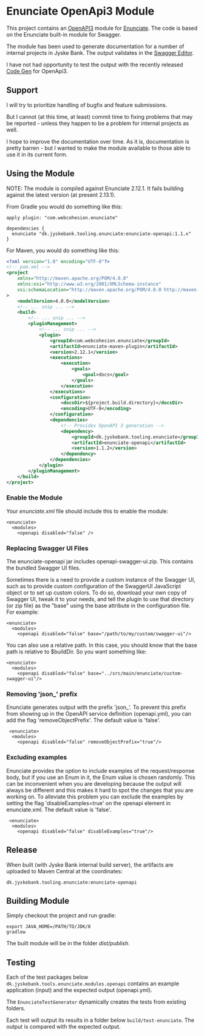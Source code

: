 # Enunciate OpenApi3 Module #


This project contains an [OpenAPI3](https://github.com/OAI/OpenAPI-Specification) module for [Enunciate](https://github.com/stoicflame/enunciate).
The code is based on the Enunciate built-in module for Swagger.

The module has been used to generate documentation for a number of internal projects in Jyske Bank.
The output validates in the [Swagger Editor](http://editor.swagger.io/).

I have not had opportunity to test the output with the recently released [Code Gen](https://swagger.io/swagger-codegen/) for OpenApi3.

## Support ##

I will try to prioritize handling of bugfix and feature submissions.

But I cannot (at this time, at least) commit time to fixing problems that may be reported - unless they happen to be a problem for internal projects as well.

I hope to improve the documentation over time.
As it is, documentation is pretty barren - but I wanted to make the module available to those able to use it in its current form.


## Using the Module ##

NOTE: The module is compiled against Enunciate 2.12.1. It fails building against the latest version (at present 2.13.1).

From Gradle you would do something like this:

    apply plugin: "com.webcohesion.enunciate"

    dependencies {
      enunciate "dk.jyskebank.tooling.enunciate:enunciate-openapi:1.1.x"
    }


For Maven, you would do something like this:

```xml
<?xml version="1.0" encoding="UTF-8"?>
<!-- pom.xml -->
<project
    xmlns="http://maven.apache.org/POM/4.0.0"
    xmlns:xsi="http://www.w3.org/2001/XMLSchema-instance" 
    xsi:schemaLocation="http://maven.apache.org/POM/4.0.0 http://maven.apache.org/maven-v4_0_0.xsd"
>
    <modelVersion>4.0.0</modelVersion>
    <!-- ... snip ... -->
    <build>
        <!-- ... snip ... -->
        <pluginManagement>
            <!-- ... snip ... -->
            <plugin>
                <groupId>com.webcohesion.enunciate</groupId>
                <artifactId>enunciate-maven-plugin</artifactId>
                <version>2.12.1</version>
                <executions>
                    <execution>
                        <goals>
                            <goal>docs</goal>
                        </goals>
                    </execution>
                </executions>
                <configuration>
                    <docsDir>${project.build.directory}</docsDir>
                    <encoding>UTF-8</encoding>
                </configuration>
                <dependencies>
                    <!-- Provides OpenAPI 3 generation -->
                    <dependency>
                        <groupId>dk.jyskebank.tooling.enunciate</groupId>
                        <artifactId>enunciate-openapi</artifactId>
                        <version>1.1.2</version>
                    </dependency>
                </dependencies>
            </plugin>
        </pluginManagement>
    </build>
</project>
```

### Enable the Module ###

Your _enunciate.xml_ file should include this to enable the module:
    
	<enunciate>
	  <modules>
	    <openapi disabled="false" />

### Replacing Swagger UI Files ###

The enunciate-openapi jar includes openapi-swagger-ui.zip. This contains the bundled Swagger UI files.

Sometimes there is a need to provide a custom instance of the Swagger UI, such as to provide custom configuration of the SwaggerUI JavaScript object or to set up custom colors.
To do so, download your own copy of Swagger UI, tweak it to your needs, and tell the plugin to use that directory (or zip file) as the "base" using the base attribute in the configuration file. For example:

	<enunciate>
	  <modules>
	    <openapi disabled="false" base="/path/to/my/custom/swagger-ui"/>

You can also use a relative path. In this case, you should know that the base path is relative to $buildDir. So you want something like:

	<enunciate>
	  <modules>
	    <openapi disabled="false" base="../src/main/enunciate/custom-swagger-ui"/>

### Removing 'json_' prefix ###
Enunciate generates output with the prefix 'json_'. To prevent this prefix from showing up in the OpenAPI service definition (openapi.yml), you
can add the flag 'removeObjectPrefix'. The default value is 'false'.

     <enunciate>
	  <modules>
	    <openapi disabled="false" removeObjectPrefix="true"/>

### Excluding examples ###
Enunciate provides the option to include examples of the request/response body, but if you use an Enum in it, the Enum value
is chosen randomly. This can be inconvenient when you are developing because the output will always be different and this makes it hard to spot the changes that you are working on. 
To alleviate this problem you can exclude the examples by setting the flag 'disableExamples=true' on the openapi element in enunciate.xml. The default value is 'false'.

     <enunciate>
	  <modules>
	    <openapi disabled="false" disableExamples="true"/>

## Release ##

When built (with Jyske Bank internal build server), the artifacts are uploaded to Maven Central at the coordinates:

	dk.jyskebank.tooling.enunciate:enunciate-openapi


## Building Module ##

Simply checkout the project and run gradle:

    export JAVA_HOME=/PATH/TO/JDK/8
    gradlew
    
The built module will be in the folder _dist/publish_.

## Testing ##

Each of the test packages below `dk.jyskebank.tools.enunciate.modules.openapi` contains an example application (input) and the expected output (openapi.yml).

The `EnunciateTestGenerator` dynamically creates the tests from existing folders.

Each test will output its results in a folder below `build/test-enunciate`. The output is compared with the expected output.

